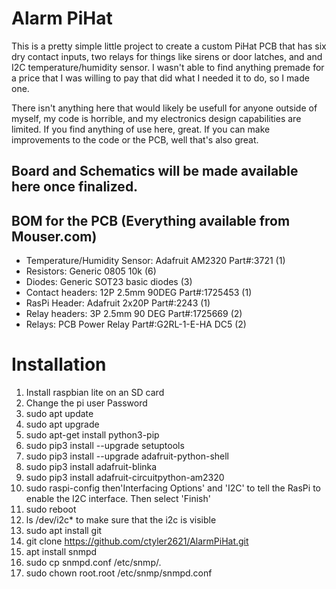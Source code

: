 # Alarm PiHat
This is a pretty simple little project to create a custom PiHat PCB that has
six dry contact inputs, two relays for things like sirens or door latches, and
and I2C temperature/humidity sensor. I wasn't able to find anything premade for
a price that I was willing to pay that did what I needed it to do, so I made
one.

There isn't anything here that would likely be usefull for anyone outside of
myself, my code is horrible, and my electronics design capabilities are limited.
If you find anything of use here, great. If you can make improvements to the
code or the PCB, well that's also great.

## Board and Schematics will be made available here once finalized.

## BOM for the PCB (Everything available from Mouser.com)
  - Temperature/Humidity Sensor: Adafruit AM2320 Part#:3721 (1)
  - Resistors: Generic 0805 10k (6)
  - Diodes: Generic SOT23 basic diodes (3)
  - Contact headers: 12P 2.5mm 90DEG Part#:1725453 (1)
  - RasPi Header: Adafruit 2x20P Part#:2243 (1)
  - Relay headers: 3P 2.5mm 90 DEG Part#:1725669 (2)
  - Relays: PCB Power Relay Part#:G2RL-1-E-HA DC5 (2)

# Installation
 1. Install raspbian lite on an SD card
 2. Change the pi user Password
 3. sudo apt update
 4. sudo apt upgrade
 5. sudo apt-get install python3-pip
 6. sudo pip3 install --upgrade setuptools
 7. sudo pip3 install --upgrade adafruit-python-shell
 8. sudo pip3 install adafruit-blinka
 9. sudo pip3 install adafruit-circuitpython-am2320
 10. sudo raspi-config then'Interfacing Options' and 'I2C' to tell the RasPi to enable the I2C interface. Then select 'Finish'
 11. sudo reboot
 12. ls /dev/i2c* to make sure that the i2c is visible
 13. sudo apt install git
 14. git clone https://github.com/ctyler2621/AlarmPiHat.git
 15. apt install snmpd
 16. sudo cp snmpd.conf /etc/snmp/.
 17. sudo chown root.root /etc/snmp/snmpd.conf
